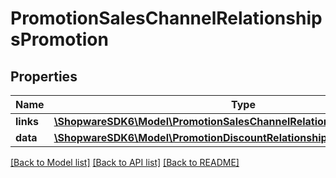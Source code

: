 # PromotionSalesChannelRelationshipsPromotion

## Properties
Name | Type | Description | Notes
------------ | ------------- | ------------- | -------------
**links** | [**\ShopwareSDK6\Model\PromotionSalesChannelRelationshipsPromotionLinks**](PromotionSalesChannelRelationshipsPromotionLinks.md) |  | [optional] 
**data** | [**\ShopwareSDK6\Model\PromotionDiscountRelationshipsPromotionData**](PromotionDiscountRelationshipsPromotionData.md) |  | [optional] 

[[Back to Model list]](../../README.md#documentation-for-models) [[Back to API list]](../../README.md#documentation-for-api-endpoints) [[Back to README]](../../README.md)

